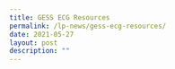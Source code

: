 ```yaml
---
title: GESS ECG Resources
permalink: /lp-news/gess-ecg-resources/
date: 2021-05-27
layout: post
description: ""
---
```

